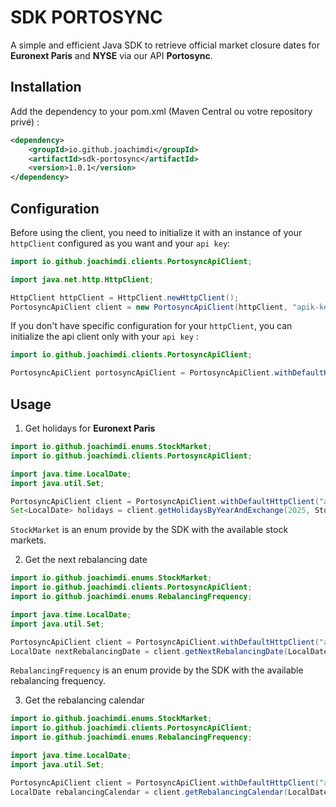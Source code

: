 # SDK PORTOSYNC

A simple and efficient Java SDK to retrieve official market closure dates for **Euronext Paris** and **NYSE** via our API **Portosync**.

## Installation

Add the dependency to your pom.xml (Maven Central ou votre repository privé) :

```xml
<dependency>
    <groupId>io.github.joachimdi</groupId>
    <artifactId>sdk-portosync</artifactId>
    <version>1.0.1</version>
</dependency>
```

## Configuration

Before using the client, you need to initialize it with an instance of your `httpClient` configured as you want and your `api key`:

```java
import io.github.joachimdi.clients.PortosyncApiClient;

import java.net.http.HttpClient;

HttpClient httpClient = HttpClient.newHttpClient();
PortosyncApiClient client = new PortosyncApiClient(httpClient, "apik-key");
```

If you don't have specific configuration for your `httpClient`, you can initialize the api client only with your `api key` :
```java
import io.github.joachimdi.clients.PortosyncApiClient;

PortosyncApiClient portosyncApiClient = PortosyncApiClient.withDefaultHttpClient("api-key");
```

## Usage

1. Get holidays for **Euronext Paris**

```java
import io.github.joachimdi.enums.StockMarket;
import io.github.joachimdi.clients.PortosyncApiClient;

import java.time.LocalDate;
import java.util.Set;

PortosyncApiClient client = PortosyncApiClient.withDefaultHttpClient("api-key");
Set<LocalDate> holidays = client.getHolidaysByYearAndExchange(2025, StockMarket.EURONEXT_PARIS);
```
`StockMarket` is an enum provide by the SDK with the available stock markets.

2. Get the next rebalancing date

```java
import io.github.joachimdi.enums.StockMarket;
import io.github.joachimdi.clients.PortosyncApiClient;
import io.github.joachimdi.enums.RebalancingFrequency;

import java.time.LocalDate;
import java.util.Set;

PortosyncApiClient client = PortosyncApiClient.withDefaultHttpClient("api-key");
LocalDate nextRebalancingDate = client.getNextRebalancingDate(LocalDate.of(2024, 1, 1), RebalancingFrequency.MONTHLY);
```
`RebalancingFrequency` is an enum provide by the SDK with the available rebalancing frequency.

3. Get the rebalancing calendar

```java
import io.github.joachimdi.enums.StockMarket;
import io.github.joachimdi.clients.PortosyncApiClient;
import io.github.joachimdi.enums.RebalancingFrequency;

import java.time.LocalDate;
import java.util.Set;

PortosyncApiClient client = PortosyncApiClient.withDefaultHttpClient("api-key");
LocalDate rebalancingCalendar = client.getRebalancingCalendar(LocalDate.of(2024, 1, 1), RebalancingFrequency.MONTHLY);
```